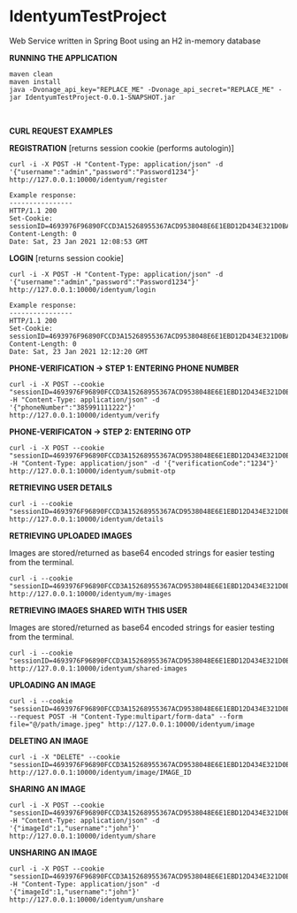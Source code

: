 # IdentyumTestProject
Web Service written in Spring Boot using an H2 in-memory database

**RUNNING THE APPLICATION**

```
maven clean
maven install
java -Dvonage_api_key="REPLACE_ME" -Dvonage_api_secret="REPLACE_ME" -jar IdentyumTestProject-0.0.1-SNAPSHOT.jar
```

&nbsp;
&nbsp;

**CURL REQUEST EXAMPLES**

**REGISTRATION** [returns session cookie (performs autologin)]

```
curl -i -X POST -H "Content-Type: application/json" -d '{"username":"admin","password":"Password1234"}' http://127.0.0.1:10000/identyum/register

Example response:
----------------
HTTP/1.1 200
Set-Cookie: sessionID=4693976F96890FCCD3A15268955367ACD9538048E6E1EBD12D434E321D0BA4D1
Content-Length: 0
Date: Sat, 23 Jan 2021 12:08:53 GMT
```

**LOGIN** [returns session cookie]

```
curl -i -X POST -H "Content-Type: application/json" -d '{"username":"admin","password":"Password1234"}' http://127.0.0.1:10000/identyum/login

Example response:
----------------
HTTP/1.1 200 
Set-Cookie: sessionID=4693976F96890FCCD3A15268955367ACD9538048E6E1EBD12D434E321D0BA4D1
Content-Length: 0
Date: Sat, 23 Jan 2021 12:12:20 GMT
```

**PHONE-VERIFICATION -> STEP 1: ENTERING PHONE NUMBER**

```
curl -i -X POST --cookie "sessionID=4693976F96890FCCD3A15268955367ACD9538048E6E1EBD12D434E321D0BA4D1" -H "Content-Type: application/json" -d '{"phoneNumber":"385991111222"}' http://127.0.0.1:10000/identyum/verify
```

**PHONE-VERIFICATON -> STEP 2: ENTERING OTP**

```
curl -i -X POST --cookie "sessionID=4693976F96890FCCD3A15268955367ACD9538048E6E1EBD12D434E321D0BA4D1" -H "Content-Type: application/json" -d '{"verificationCode":"1234"}' http://127.0.0.1:10000/identyum/submit-otp
```

**RETRIEVING USER DETAILS**

```
curl -i --cookie "sessionID=4693976F96890FCCD3A15268955367ACD9538048E6E1EBD12D434E321D0BA4D1" http://127.0.0.1:10000/identyum/details
```

**RETRIEVING UPLOADED IMAGES**

Images are stored/returned as base64 encoded strings for easier testing from the terminal.

```
curl -i --cookie "sessionID=4693976F96890FCCD3A15268955367ACD9538048E6E1EBD12D434E321D0BA4D1" http://127.0.0.1:10000/identyum/my-images
```

**RETRIEVING IMAGES SHARED WITH THIS USER**

Images are stored/returned as base64 encoded strings for easier testing from the terminal.

```
curl -i --cookie "sessionID=4693976F96890FCCD3A15268955367ACD9538048E6E1EBD12D434E321D0BA4D1" http://127.0.0.1:10000/identyum/shared-images
```

**UPLOADING AN IMAGE**

```
curl -i --cookie "sessionID=4693976F96890FCCD3A15268955367ACD9538048E6E1EBD12D434E321D0BA4D1" --request POST -H "Content-Type:multipart/form-data" --form file="@/path/image.jpeg" http://127.0.0.1:10000/identyum/image
```

**DELETING AN IMAGE**

```
curl -i -X "DELETE" --cookie "sessionID=4693976F96890FCCD3A15268955367ACD9538048E6E1EBD12D434E321D0BA4D1" http://127.0.0.1:10000/identyum/image/IMAGE_ID
```

**SHARING AN IMAGE**

```
curl -i -X POST --cookie "sessionID=4693976F96890FCCD3A15268955367ACD9538048E6E1EBD12D434E321D0BA4D1" -H "Content-Type: application/json" -d '{"imageId":1,"username":"john"}' http://127.0.0.1:10000/identyum/share
```

**UNSHARING AN IMAGE**

```
curl -i -X POST --cookie "sessionID=4693976F96890FCCD3A15268955367ACD9538048E6E1EBD12D434E321D0BA4D1" -H "Content-Type: application/json" -d '{"imageId":1,"username":"john"}' http://127.0.0.1:10000/identyum/unshare
```

